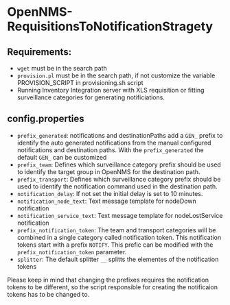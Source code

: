 OpenNMS-RequisitionsToNotificationStragety
==========================================
## Requirements:
- `wget` must be in the search path
- `provision.pl` must be in the search path, if not customize the variable PROVISION_SCRIPT in provisioning.sh script
- Running Inventory Integration server with XLS requisition or fitting surveillance categories for generating notificiations.

## config.properties
- `prefix_generated`: notifications and destinationPaths add a `GEN_` prefix to identify the auto generated notifications from the manual configured notifications and destination paths. With the `prefix_generated` the default `GEN_` can be customized
- `prefix_team`: Defines which surveillance category prefix should be used to identify the target group in OpenNMS for the destination path.
- `prefix_transport`: Defines which surveillance category prefix should be used to identify the notification command used in the destination path.
- `notification_delay`: If not set the initial delay is set to 10 minutes.
- `notification_node_text`: Text message template for nodeDown notification
- `notification_service_text`: Text message template for nodeLostService notification
- `prefix_notification_token`: The team and transport categories will be combined in a single category called notification token. This notification tokens start with a prefix `NOTIFY`. This prefic can be modified with the `prefix_notification_token` parameter.
- `splitter`: The default splitter `__` splitts the elementes of the notification tokens

Please keep in mind that changing the prefixes requires the notification tokens to be different, so the script responsible for creating the notificaion tokens has to be changed to.

